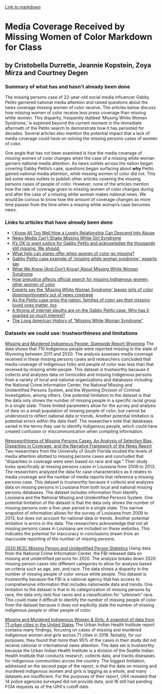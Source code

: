 [Link to markdown](https://github.com/cristobella/datavisualization-fall2021/blob/aa371ca29b21476edb2ec9d4aecde8603d95672a/Media%20Coverage%20Received%20by%20Missing%20Women%20of%20Color%20for%20class.md)

# Media Coverage Received by Missing Women of Color Markdown for Class
## by Cristobella Durrette, Jeannie Kopstein, Zoya Mirza and Courtney Degen

### Summary of what has and hasn't already been done
The missing persons case of 22-year-old social media influencer Gabby Petito garnered national media attention and raised questions about the news coverage missing women of color receive. The articles below discuss how missing women of color receive less press coverage than missing white women. This disparity, frequently dubbed ‘Missing White Woman Syndrome,’ is explored beyond the current moment in the immediate aftermath of the Petito search to demonstrate how it has persisted for decades. Several articles also mention the potential impact that a lack of media coverage could have on solving the missing persons cases of women of color. 

One angle that has not been examined is how the media coverage of missing women of color changes when the case of a missing white woman garners national media attention. As news outlets across the nation began covering Gabby Petito’s case, questions began surfacing about **why** Petito gained national media attention, while missing women of color did not. This led some news outlets to publish other articles covering the missing persons cases of people of color. However, none of the articles mention how the rate of coverage given to missing women of color changes during and after the case of a missing white woman makes national news. We would be curious to know how the amount of coverage changes as more time passes from the time when a missing white woman’s case becomes news. 

### Links to articles that have already been done
* [I Know All Too Well How a Lovely Relationship Can Descend Into Abuse](https://www.nytimes.com/2021/09/30/opinion/gabby-petito-domestic-abuse.html?referringSource=articleShare)
* [News Media Can’t Shake Missing White Girl Syndrome](https://www.nytimes.com/2021/09/22/business/media/gabby-petito-missing-white-woman-syndrome.html)
* [It’s OK to want justice for Gabby Petito and acknowledge the thousands still missing. We should.](https://www.usatoday.com/story/opinion/columnist/2021/09/22/gabby-petito-found-missing-people-color/5798347001/)
* [What help can states offer when women of color go missing?](https://19thnews.org/2021/09/what-help-can-states-offer-when-women-of-color-go-missing/)
* [Gabby Petito case example of 'missing white woman syndrome,' experts say](https://abcnews.go.com/GMA/News/gabby-petito-case-missing-white-woman-syndrome-experts/story?id=80144611)
* [What We Know (And Don’t Know) About Missing White Woman Syndrome](https://www.npr.org/sections/codeswitch/2017/04/13/523769303/what-we-know-and-dont-know-about-missing-white-women-syndrome)
* [How prejudice affects official search for missing Indigenous women, other women of color](https://www.pbs.org/newshour/show/how-prejudice-affects-official-search-for-missing-indigenous-women-other-women-of-color)
* [Experts say the 'Missing White Woman Syndrome' leaves girls of color disproportionately out of news coverage](https://www.insider.com/experts-missing-women-of-color-are-not-centered-news-coverage-2021-9)
* [As the Petito case grips the nation, families of color say their missing loved ones matter, too](https://www.washingtonpost.com/nation/2021/09/22/missing-persons-families-seek-help-after-gabby-petito-death/)
* [A throng of internet sleuths are on the Gabby Petito case. Why has it sparked so much interest?](https://www.washingtonpost.com/nation/2021/09/18/gabby-petito-case-tiktok-sleuths/)
* [The Long American History of “Missing White Woman Syndrome”](https://www.newyorker.com/news/q-and-a/the-long-american-history-of-missing-white-woman-syndrome?utm_campaign=likeshopme&client_service_id=31202&utm_social_type=owned&utm_brand=tny&service_user_id=1.78e+16&utm_content=instagram-bio-link&utm_source=instagram&utm_medium=social&client_service_name=the%20new%20yorker&supported_service_name=instagram_publishing)

### Datasets we could use: trustworthiness and limitations
[Missing and Murdered Indigenous People: Statewide Report Wyoming](https://wysac.uwyo.edu/wysac/reports/View/7713)
The data shows that 710 Indigenous people were reported missing in the state of Wyoming between 2011 and 2020. The analysis assesses media coverage received in these missing persons cases and researchers concluded that media coverage of Indigenous folks and people of color was less than that received by missing white people. 
This dataset is trustworthy because it collects and analyzes data on homicides and missing Indigenous persons from a variety of local and national organizations and databases including the National Crime Information Center, the National Missing and Unidentified Persons System, and the Wyoming Division of Criminal Investigation, among others. 
One potential limitation to the dataset is that the data only shows the number of missing people in a specific racial group in a single state. These limited parameters allow for the survey and analysis of data on a small population of missing people of color, but cannot be understood to reflect national data or trends. 
Another potential limitation is potential errors within the data itself. The researchers note that databases varied in the terms they use to identify Indigenous people, which could have created confusion or miscommunication when compiling information. 

[Newsworthiness of Missing Persons Cases: An Analysis of Selection Bias, Disparities in Coverage, and the Narrative Framework of the News Report](https://www.tandfonline.com/doi/abs/10.1080/01639625.2016.1197618)
Two researchers from the University of South Florida studied the levels of media attention allotted to missing persons cases and concluded that “disparities in coverage were seen based on race and age.” Their study looks specifically at missing persons cases in Louisiana from 2009 to 2013. The researchers analyzed the data for case characteristics as it relates to media coverage and the number of media reports that reference a missing persons case. 
This dataset is trustworthy because it collects and analyzes data on missing persons in Louisiana from both local and national missing persons databases. The dataset includes information from Identify Louisiana and the National Missing and Unidentified Persons System. 
One potential limitation of the dataset is that the data only shows the number of missing persons over a five-year period in a single state. This narrow snapshot of information allows for the survey of Louisiana from 2009 to 2013, but does not account for national data or trends. 
Another potential limitation is errors in the data. The researchers acknowledge that not all missing persons cases in Louisiana are included on these websites. This indicates the potential for inaccuracy in conclusions drawn from an inaccurate reporting of the number of missing persons.   

[2020 NCIC Missing Person and Unidentified Person Statistics](https://www.fbi.gov/file-repository/2020-ncic-missing-person-and-unidentified-person-statistics.pdf/view)
Using data from the National Crime Information Center, the FBI released data on missing and unidentified persons for 2020. The analysis breaks down 2020 missing person cases into different categories to allow for analysis based on criteria such as age, sex, and race. The data shows a disparity in the number of missing people of color versus white people.
This dataset is trustworthy because the FBI is a national agency that has access to comprehensive information that includes nationwide data and trends. 
One limitation to the dataset is that in its categorization of missing persons by race, the data only lists four races and a classification for “unknown” race. This could make it difficult to identify the number of missing people of color from the dataset because it does not explicitly state the number of missing indigenous people or other people of color. 

[Missing and Murdered Indigenous Women & Girls: A snapshot of data from 71 urban cities in the United States](https://ncvc.dspacedirect.org/handle/20.500.11990/1000)
The Urban Indian Health Institute report contains many findings, focusing on cases of missing and murdered indigenous women and girls across 71 cities in 2018. Notably, for our purposes, they found that more than 95% of the cases in their study did not receive national or international news attention. The data set is trustworthy because the Urban Indian Health Institute is a division of the Seattle Indian Health Institute that conducts research, collects data, and tracks disesases for indigenous communities across the country. The biggest limitation, addressed on the second page of the report, is that the data on missing and murdered indigenous women and girls is lagging as a whole, and many datasets are insufficient. For the purposes of their report, UIHI revealed that 14 police agencies surveyed did not provide data, and 18 still had pending FOIA requests as of the UIHI's cutoff date. 
